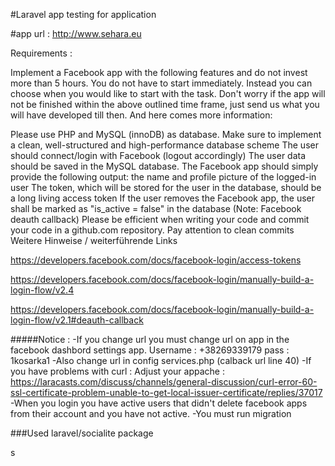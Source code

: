 #Laravel app testing for application

#app url : http://www.sehara.eu

Requirements :

Implement a Facebook app with the following features and do not invest more than 5 hours. You do not have to start immediately. Instead you can choose when you would like to start with the task. Don't worry if the app will not be finished within the above outlined time frame, just send us what you will have developed till then. And here comes more information:

Please use PHP and MySQL (innoDB) as database. Make sure to implement a clean, well-structured and high-performance database scheme
The user should connect/login with Facebook (logout accordingly) The user data should be saved in the MySQL database.
The Facebook app should simply provide the following output: the name and profile picture of the logged-in user
The token, which will be stored for the user in the database, should be a long living access token
If the user removes the Facebook app, the user shall be marked as "is_active = false" in the database (Note: Facebook deauth callback)
Please be efficient when writing your code and commit your code in a github.com repository. Pay attention to clean commits
Weitere Hinweise / weiterführende Links

https://developers.facebook.com/docs/facebook-login/access-tokens

https://developers.facebook.com/docs/facebook-login/manually-build-a-login-flow/v2.4

https://developers.facebook.com/docs/facebook-login/manually-build-a-login-flow/v2.1#deauth-callback


#####Notice : 
    -If you change url you must change url on app in the facebook dashbord settings app.
    Username : +38269339179
    pass : 1kosarka1
    -Also change url in config services.php (calback url line 40)
    -If you have problems with curl : 
    Adjust your appache : 
    https://laracasts.com/discuss/channels/general-discussion/curl-error-60-ssl-certificate-problem-unable-to-get-local-issuer-certificate/replies/37017
    -When you login you have active users that didn't delete facebook apps from their account and you have not active.
    -You must run migration 

###Used  laravel/socialite package


s

